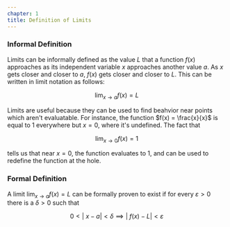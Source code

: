 ```yaml
---
chapter: 1
title: Definition of Limits
---
```


### Informal Definition

Limits can be informally defined as the value $L$ that a function $f(x)$ approaches as its independent variable $x$ approaches another value $a$. As $x$ gets closer and closer to $a$, $f(x)$ gets closer and closer to $L$. This can be written in limit notation as follows:

$$
\lim_{x \rightarrow a} f(x) = L
$$

Limits are useful because they can be used to find beahvior near points which aren't evaluatable. For instance, the function $f(x) = \frac{x}{x}$ is equal to 1 everywhere but $x = 0$, where it's undefined. The fact that

$$
\lim_{x \rightarrow 0} f(x) = 1
$$

tells us that near $x = 0$, the function evaluates to 1, and can be used to redefine the function at the hole.

### Formal Definition

A limit $\lim_{x \rightarrow a} f(x) = L$ can be formally proven to exist if for every $\varepsilon > 0$ there is a $\delta > 0$ such that

$$
 0 < \left|\ x-a \right| < \delta \implies \left|\ f(x) - L\right| < \varepsilon 
$$